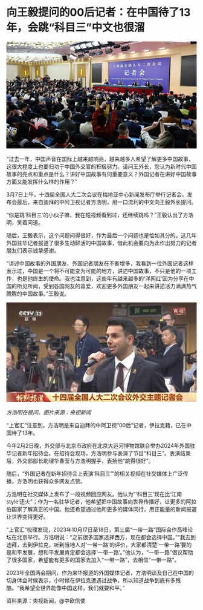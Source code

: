 # 向王毅提问的00后记者：在中国待了13年，会跳“科目三”中文也很溜

![87fa37560c566d905af33d3f3c033c6f.jpg](https://raw.githubusercontent.com/qqhsx/qqnews_image/main/2024/03/07/向王毅提问的00后记者：在中国待了13年，会跳“科目三”中文也很溜/87fa37560c566d905af33d3f3c033c6f.jpg)

“过去一年，中国声音在国际上越来越响亮，越来越多人希望了解更多中国故事，这很大程度上也要归功于中国外交官的积极努力。请问王外长，您认为新时代中国故事的亮点和重点是什么？讲好中国故事有何重要意义？外国记者在讲好中国故事方面又能发挥什么样的作用？”

3月7日上午，十四届全国人大二次会议在梅地亚中心新闻发布厅举行记者会。发布会最后，来自迪拜的中阿卫视记者方浩明，用一口流利的中文向王毅外长提问。

“你是跳‘科目三’的小伙子嘛，我在短视频看到过，还继续跳吗？”王毅认出了方浩明，笑着问道。

随后，王毅表示，这个问题问得很好，作为最后一个问题也是恰如其分的。这几年外国驻华记者报道了很多生动鲜活的中国故事，借此机会要向为此作出努力的记者朋友们表示诚挚感谢。

“讲述中国故事的外国朋友、外国记者朋友在不断增多，我看到一位外国记者这样表示过，中国是一个将不可能变为可能的地方，讲述中国故事，不只是他的一项工作，也是他终生的使命。我也注意到，这些年有越来越多的‘洋网红’因为分享在中国的所见所闻，受到各国网友的喜爱，欢迎更多外国朋友一起来讲述活力满满热气腾腾的中国故事。”王毅说。

![bc8a0fa1054fec421fdff076795d4dda.jpg](https://raw.githubusercontent.com/qqhsx/qqnews_image/main/2024/03/07/向王毅提问的00后记者：在中国待了13年，会跳“科目三”中文也很溜/bc8a0fa1054fec421fdff076795d4dda.jpg)

_方浩明在提问。图片来源：央视新闻_

“上官汇”注意到，方浩明是来自迪拜的中阿卫视“00后”记者，伊拉克籍，已在中国待了13年。

今年2月2日晚，外交部与北京市政府在北京大运河博物馆联合举办2024年外国驻华记者新年招待会。在招待会现场，方浩明参与表演了节目“科目三”。表演结束后，外交部部长助理华春莹与方浩明握手，表扬他“跳得很好”。

随后，“外国记者在新年招待会上表演‘科目三’”的相关视频在社交媒体上广泛传播，方浩明也获得众多网友点赞。

方浩明在社交媒体上发布了一段视频回应网友。他认为“‘科目三’现在比‘江南style’还火”；作为一名驻华记者，他希望把中国故事向世界传播好，让更多的阿拉伯国家了解真正的中国。他还希望通过他和更多的媒体同行，用正能量的新闻报道让世界变得更好。

“上官汇”梳理发现，2023年10月17日至18日，第三届“一带一路”国际合作高峰论坛在北京举行。方浩明说：“之前很多国家选择西方，现在都会选择中国。”“我去到迪拜，去到伊拉克，听到当地人对‘一带一路’的评价，大家都清楚‘一带一路’要的是和平发展，想和平发展肯定都会选择‘一带一路’。”他认为，“一带一路”倡议帮助了很多国家，希望能有更多的国家去加入“一带一路”，去相信“一带一路”。

2023年全国两会期间，作为来华报道的外国媒体记者，方浩明谈及自己在中国的切身体会时候表示，小时候在伊拉克遭遇过战争，所以知道战争到底有多残酷。“我希望全世界能像中国这样，我们就要和平。”

资料来源：央视新闻，@中欧信使

